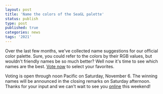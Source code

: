 ```yaml
---
layout: post
title: 'Name the colors of the SeaGL palette'
status: publish
type: post
published: true
categories: news
tags: '2021'
---
```


Over the last few months, we've collected name suggestions for our official color palette.
Sure, you could refer to the colors by their RGB values, but wouldn't friendly names be so much better?
Well now it's time to see which names are the best.
[Vote now](https://forms.gle/ZD8pHVgZKUFwjz3r9) to select your favorites.

Voting is open through noon Pacific on Saturday, November 6.
The winning names will be announced in the closing remarks on Saturday afternoon.
Thanks for your input and we can't wait to see you [online](https://attend.seagl.org) this weekend!
